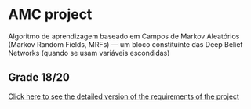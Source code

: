 # AMC project

Algoritmo de aprendizagem baseado em Campos de Markov
Aleatórios (Markov Random Fields, MRFs) — um bloco constituinte das Deep Belief
Networks (quando se usam variáveis escondidas)

## Grade 18/20

[Click here to see the detailed version of the requirements of the project](./DOCS/projetoAMC.pdf)